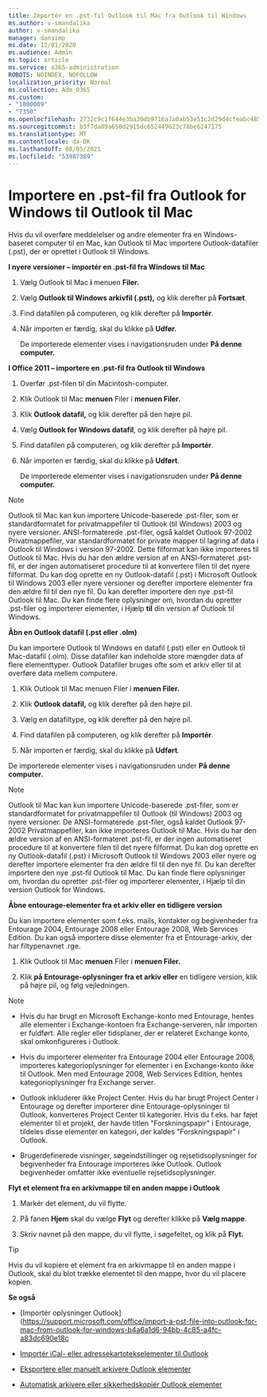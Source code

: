 ```yaml
---
title: Importér en .pst-fil Outlook til Mac fra Outlook til Windows
ms.author: v-smandalika
author: v-smandalika
manager: dansimp
ms.date: 12/01/2020
ms.audience: Admin
ms.topic: article
ms.service: o365-administration
ROBOTS: NOINDEX, NOFOLLOW
localization_priority: Normal
ms.collection: Adm_O365
ms.custom:
- "1800009"
- "7350"
ms.openlocfilehash: 2732c9c1f644e3ba30db9716a7a0ab53e51c2d29d4cfeabc485133ed99531a05
ms.sourcegitcommit: b5f7da89a650d2915dc652449623c78be6247175
ms.translationtype: MT
ms.contentlocale: da-DK
ms.lasthandoff: 08/05/2021
ms.locfileid: "53987389"
---
```

# <a name="import-a-pst-file-from-outlook-for-windows-to-outlook-for-mac"></a>Importere en .pst-fil fra Outlook for Windows til Outlook til Mac 

Hvis du vil overføre meddelelser og andre elementer fra en Windows-baseret computer til en Mac, kan Outlook til Mac importere Outlook-datafiler (.pst), der er oprettet i Outlook til Windows.

**I nyere versioner – importér en .pst-fil fra Windows til Mac**

1. Vælg Outlook til Mac **i** menuen **Filer.**

2. Vælg **Outlook til Windows arkivfil (.pst),** og klik derefter på **Fortsæt**.

3. Find datafilen på computeren, og klik derefter på **Importér**.

4. Når importen er færdig, skal du klikke på **Udfør.**

   De importerede elementer vises i navigationsruden under **På denne computer.**


**I Office 2011 – importere en .pst-fil fra Outlook til Windows**

1. Overfør .pst-filen til din Macintosh-computer.

2. Klik Outlook til Mac **menuen** Filer i **menuen Filer.**

3. Klik **Outlook datafil,** og klik derefter på den højre pil.

4. Vælg **Outlook for Windows datafil**, og klik derefter på højre pil.

5. Find datafilen på computeren, og klik derefter på **Importér**.

6. Når importen er færdig, skal du klikke på **Udført**.

   De importerede elementer vises i navigationsruden under **På denne computer.**

> [!NOTE]
> Outlook til Mac kan kun importere Unicode-baserede .pst-filer, som er standardformatet for privatmappefiler til Outlook (til Windows) 2003 og nyere versioner. ANSI-formaterede .pst-filer, også kaldet Outlook 97-2002 Privatmappefiler, var standardformatet for private mapper til lagring af data i Outlook til Windows i version 97-2002. Dette filformat kan ikke importeres til Outlook til Mac. Hvis du har den ældre version af en ANSI-formateret .pst-fil, er der ingen automatiseret procedure til at konvertere filen til det nyere filformat. Du kan dog oprette en ny Outlook-datafil (.pst) i Microsoft Outlook til Windows 2003 eller nyere versioner og derefter importere elementer fra den ældre fil til den nye fil. Du kan derefter importere den nye .pst-fil Outlook til Mac. Du kan finde flere oplysninger om, hvordan du opretter .pst-filer og importerer elementer, i Hjælp **til** din version af Outlook til Windows.

**Åbn en Outlook datafil (.pst eller .olm)**

Du kan importere Outlook til Windows en datafil (.pst) eller en Outlook til Mac-datafil (.olm). Disse datafiler kan indeholde store mængder data af flere elementtyper. Outlook Datafiler bruges ofte som et arkiv eller til at overføre data mellem computere.

1. Klik Outlook til Mac menuen Filer i **menuen Filer.**

2. Klik **Outlook datafil,** og klik derefter på den højre pil.

3. Vælg en datafiltype, og klik derefter på den højre pil.

4. Find datafilen på computeren, og klik derefter på **Importér**.

5. Når importen er færdig, skal du klikke på **Udført**.

De importerede elementer vises i navigationsruden under **På denne computer.**

> [!NOTE]
> Outlook til Mac kan kun importere Unicode-baserede .pst-filer, som er standardformatet for privatmappefiler til Outlook (til Windows) 2003 og nyere versioner. De ANSI-formaterede .pst-filer, også kaldet Outlook 97-2002 Privatmappefiler, kan ikke importeres Outlook til Mac. Hvis du har den ældre version af en ANSI-formateret .pst-fil, er der ingen automatiseret procedure til at konvertere filen til det nyere filformat. Du kan dog oprette en ny Outlook-datafil (.pst) i Microsoft Outlook til Windows 2003 eller nyere og derefter importere elementer fra den ældre fil til den nye fil. Du kan derefter importere den nye .pst-fil Outlook til Mac. Du kan finde flere oplysninger om, hvordan du opretter .pst-filer og importerer elementer, i Hjælp til din version Outlook for Windows. 

**Åbne entourage-elementer fra et arkiv eller en tidligere version**

Du kan importere elementer som f.eks. mails, kontakter og begivenheder fra Entourage 2004, Entourage 2008 eller Entourage 2008, Web Services Edition. Du kan også importere disse elementer fra et Entourage-arkiv, der har filtypenavnet .rge.

1. Klik Outlook til Mac **menuen** Filer i **menuen Filer.**

2. Klik **på Entourage-oplysninger fra et arkiv eller** en tidligere version, klik på højre pil, og følg vejledningen.

> [!NOTE]
- Hvis du har brugt en Microsoft Exchange-konto med Entourage, hentes alle elementer i Exchange-kontoen fra Exchange-serveren, når importen er fuldført. Alle regler eller tidsplaner, der er relateret Exchange konto, skal omkonfigureres i Outlook.

- Hvis du importerer elementer fra Entourage 2004 eller Entourage 2008, importeres kategorioplysninger for elementer i en Exchange-konto ikke til Outlook. Men med Entourage 2008, Web Services Edition, hentes kategorioplysninger fra Exchange server.

- Outlook inkluderer ikke Project Center. Hvis du har brugt Project Center i Entourage og derefter importerer dine Entourage-oplysninger til Outlook, konverteres Project Center til kategorier. Hvis du f.eks. har føjet elementer til et projekt, der havde titlen "Forskningspapir" i Entourage, tildeles disse elementer en kategori, der kaldes "Forskningspapir" i Outlook.

- Brugerdefinerede visninger, søgeindstillinger og rejsetidsoplysninger for begivenheder fra Entourage importeres ikke Outlook. Outlook begivenheder omfatter ikke eventuelle rejsetidsoplysninger.

**Flyt et element fra en arkivmappe til en anden mappe i Outlook**

1. Markér det element, du vil flytte.

2. På fanen **Hjem** skal du vælge **Flyt** og derefter klikke på **Vælg mappe**.

3. Skriv navnet på den mappe, du vil flytte, i søgefeltet, og klik på **Flyt.**

> [!TIP]
> Hvis du vil kopiere et element fra en arkivmappe til en anden mappe i Outlook, skal du blot trække elementet til den mappe, hvor du vil placere kopien.

**Se også**

- [Importér oplysninger Outlook] (https://support.microsoft.com/office/import-a-pst-file-into-outlook-for-mac-from-outlook-for-windows-b4a6a1d6-94bb-4c85-a4fc-a83dc690e18c

- [Importér iCal- eller adressekartotekselementer til Outlook](https://support.microsoft.com/office/import-ical-or-address-book-items-into-outlook-for-mac-0450a248-6a40-4f84-ba9c-6c545bc11639)


- [Eksportere eller manuelt arkivere Outlook elementer](https://support.microsoft.com/office/export-items-to-an-archive-file-in-outlook-for-mac-281a62bf-cc42-46b1-9ad5-6bda80ca3106)

- [Automatisk arkivere eller sikkerhedskopiér Outlook elementer](https://support.microsoft.com/office/automatically-archive-or-back-up-outlook-for-mac-items-441fcce5-2262-4b64-ac8c-fa949df989f5)
